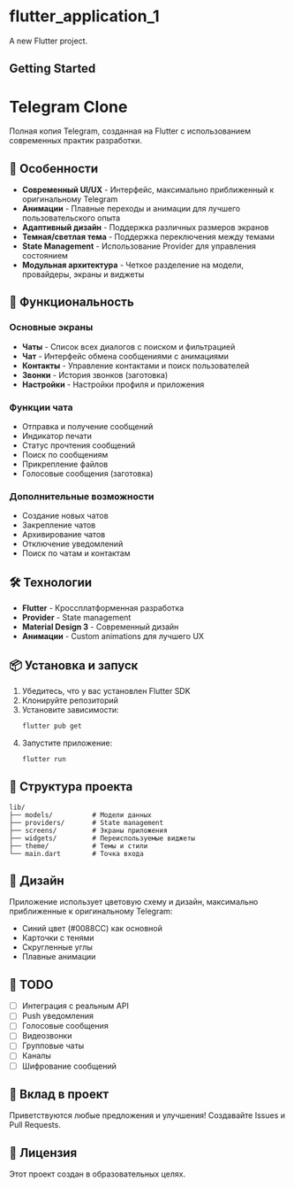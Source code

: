 # flutter_application_1

A new Flutter project.

## Getting Started

# Telegram Clone

Полная копия Telegram, созданная на Flutter с использованием современных практик разработки.

## 🚀 Особенности

- **Современный UI/UX** - Интерфейс, максимально приближенный к оригинальному Telegram
- **Анимации** - Плавные переходы и анимации для лучшего пользовательского опыта
- **Адаптивный дизайн** - Поддержка различных размеров экранов
- **Темная/светлая тема** - Поддержка переключения между темами
- **State Management** - Использование Provider для управления состоянием
- **Модульная архитектура** - Четкое разделение на модели, провайдеры, экраны и виджеты

## 📱 Функциональность

### Основные экраны
- **Чаты** - Список всех диалогов с поиском и фильтрацией
- **Чат** - Интерфейс обмена сообщениями с анимациями
- **Контакты** - Управление контактами и поиск пользователей
- **Звонки** - История звонков (заготовка)
- **Настройки** - Настройки профиля и приложения

### Функции чата
- Отправка и получение сообщений
- Индикатор печати
- Статус прочтения сообщений
- Поиск по сообщениям
- Прикрепление файлов
- Голосовые сообщения (заготовка)

### Дополнительные возможности
- Создание новых чатов
- Закрепление чатов
- Архивирование чатов
- Отключение уведомлений
- Поиск по чатам и контактам

## 🛠 Технологии

- **Flutter** - Кроссплатформенная разработка
- **Provider** - State management
- **Material Design 3** - Современный дизайн
- **Анимации** - Custom animations для лучшего UX

## 📦 Установка и запуск

1. Убедитесь, что у вас установлен Flutter SDK
2. Клонируйте репозиторий
3. Установите зависимости:
   ```bash
   flutter pub get
   ```
4. Запустите приложение:
   ```bash
   flutter run
   ```

## 📁 Структура проекта

```
lib/
├── models/          # Модели данных
├── providers/       # State management
├── screens/         # Экраны приложения
├── widgets/         # Переиспользуемые виджеты
├── theme/           # Темы и стили
└── main.dart        # Точка входа
```

## 🎨 Дизайн

Приложение использует цветовую схему и дизайн, максимально приближенные к оригинальному Telegram:
- Синий цвет (#0088CC) как основной
- Карточки с тенями
- Скругленные углы
- Плавные анимации

## 📝 TODO

- [ ] Интеграция с реальным API
- [ ] Push уведомления
- [ ] Голосовые сообщения
- [ ] Видеозвонки
- [ ] Групповые чаты
- [ ] Каналы
- [ ] Шифрование сообщений

## 🤝 Вклад в проект

Приветствуются любые предложения и улучшения! Создавайте Issues и Pull Requests.

## 📄 Лицензия

Этот проект создан в образовательных целях.
